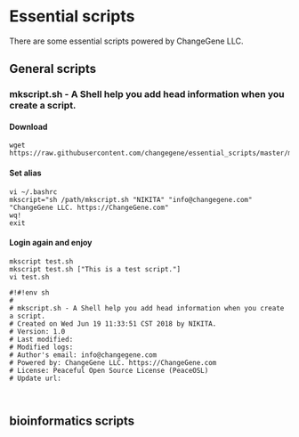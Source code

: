 # Essential scripts
There are some essential scripts powered by ChangeGene LLC.

##  General scripts

### mkscript.sh - A Shell help you add head information when you create a script.

#### Download
```shell
wget https://raw.githubusercontent.com/changegene/essential_scripts/master/mkscript.sh
```
#### Set alias
```shell
vi ~/.bashrc
mkscript="sh /path/mkscript.sh "NIKITA" "info@changegene.com" "ChangeGene LLC. https://ChangeGene.com"
wq!
exit
```
#### Login again and enjoy
```shell
mkscript test.sh
mkscript test.sh ["This is a test script."]
vi test.sh

#!#!env sh
#
# mkscript.sh - A Shell help you add head information when you create a script.
# Created on Wed Jun 19 11:33:51 CST 2018 by NIKITA.
# Version: 1.0
# Last modified:
# Modified logs:
# Author's email: info@changegene.com
# Powered by: ChangeGene LLC. https://ChangeGene.com
# License: Peaceful Open Source License (PeaceOSL)
# Update url:



```

##  bioinformatics scripts
